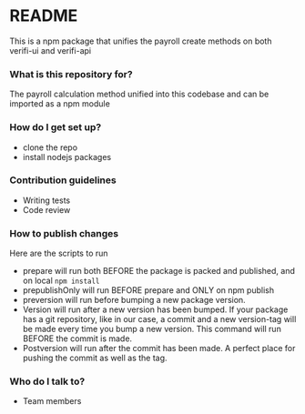 # README #

This is a npm package that unifies the payroll create methods on both verifi-ui and verifi-api

### What is this repository for? ###

The payroll calculation method unified into this codebase and can be imported as a npm module

### How do I get set up? ###

* clone the repo
* install nodejs packages

### Contribution guidelines ###

* Writing tests
* Code review

### How to publish changes ###

Here are the scripts to run
* prepare will run both BEFORE the package is packed and published, and on local `npm install`
* prepublishOnly will run BEFORE prepare and ONLY on npm publish
* preversion will run before bumping a new package version.
* Version will run after a new version has been bumped. If your package has a git repository, like in our case, a commit and a new version-tag will be made every time you bump a new version. This command will run BEFORE the commit is made. 
* Postversion will run after the commit has been made. A perfect place for pushing the commit as well as the tag.

### Who do I talk to? ###

* Team members